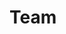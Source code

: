 # Team

<script setup>
import { VPTeamMembers } from 'vitepress/theme'
const members = [
  {
    avatar: 'https://www.github.com/klues.png',
    name: 'Benjamin Klaus',
    title: 'Creator',
    links: [
      { icon: 'github', link: 'https://github.com/klues' },
    ]
  },
  {
    avatar: 'https://www.github.com/mar5chi.png',
    name: 'Maria Schildböck',
    title: 'Creator',
    links: [
      { icon: 'github', link: 'https://github.com/mar5chi' },
    ]
  },
  {
    avatar: 'https://www.github.com/deinhofer.png',
    name: 'Martin Deinhofer',
    title: 'Creator',
    links: [
      { icon: 'github', link: 'https://github.com/deinhofer' },
    ]
  },
  {
    avatar: 'https://www.github.com/sabicalija.png',
    name: 'Alija Sabic',
    title: 'Creator',
    links: [
      { icon: 'github', link: 'https://github.com/sabicalija' },
      { icon: 'twitter', link: 'https://twitter.com/G_qed' }
    ]
  }
]
</script>
<VPTeamMembers size="small" :members="members" />